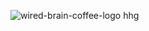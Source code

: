 ![wired-brain-coffee-logo](https://user-images.githubusercontent.com/54862167/64559227-0abc8380-d303-11e9-999e-ccb9e86cf236.png)
hhg
